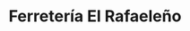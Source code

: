 ---
title: "Ferretería El Rafaeleño"
url: /santo-domingo/ferreteria-el-rafaeleno/
shop: Eisenwaren
---